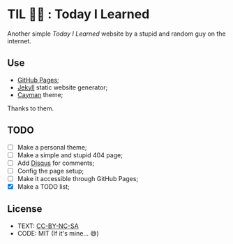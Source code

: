# TIL 👨‍🏫 : Today I Learned

Another simple _Today I Learned_ website by a stupid and random guy on the internet.

## Use

- [GitHub Pages](https://pages.github.com/);
- [Jekyll](https://jekyllrb.com/) static website generator;
- [Cayman](https://jekyll-themes.com/cayman/) theme;

Thanks to them.

## TODO

- [ ] Make a personal theme;
- [ ] Make a simple and stupid 404 page;
- [ ] Add [Disqus](https://disqus.com/) for comments;
- [ ] Config the page setup;
- [ ] Make it accessible through GitHub Pages;
- [x] Make a TODO list;

## License

- TEXT: [CC-BY-NC-SA](https://creativecommons.org/licenses/by-nc-sa/2.0/)
- CODE: MIT (If it's mine... 😅)
